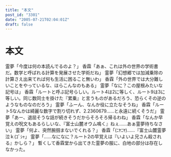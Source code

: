```yaml
---
title: "本文"
post_id: "3301"
date: "2005-07-21T02:04:01Z"
draft: false
---
```


# 本文

霊夢「今度は何の本読んでるのよ？」 香霖「あぁ、これは外の世界の学術書だ。数学と呼ばれる計算を発展させた学術だね」 霊夢「幻想郷では加減乗除の計算さえ出来てれば何も生活に困ること無いわ」 香霖「外の世界では大分難しいことをやっているな、ほらこんなのもある」 霊夢「なに？この屋根みたいな記号は」 香霖「ルートと呼ぶ記号らしい。ルート4は2に等しく、ルート9は3に等しい。同じ数同士を掛けた『累乗』と言うものがあるだろう、恐らくその逆のようなものなのだろう」 霊夢「ふーん、なんか役に立たなそうね」 香霖「ルート5なんかは綺麗な数字で割り切れず、2.2360679……と永遠に続くそうだ」 霊夢「あー、退屈そうな話が続きそうだからそろそろ帰るわね」 香霖「なんか早覚えの呪文もあるらしいな、『富士山麓オウム鳴く』ねぇ……あぁ霊夢待ちなさい」 霊夢「何よ、突然腕掴まないでくれる？」 香霖「(ﾆﾔﾆﾔ)……『富士山麓霊夢泣ｋ(ｺﾞｼｬ」 霊夢「……なになに？ルート2の早覚えは『いよいよ兄さん殺される』かしら？」 暫くして香霖堂から出てきた霊夢の服に、白地の部分は存在しなかった。
